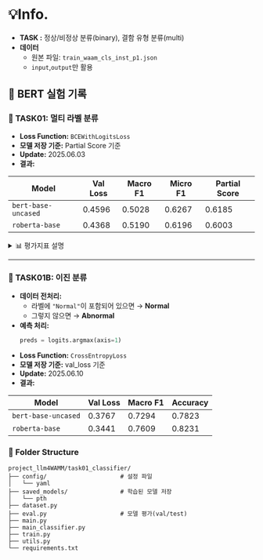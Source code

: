# 💡Info.
- **TASK :** 정상/비정상 분류(binary), 결함 유형 분류(multi)
- **데이터**
  - 원본 파일: `train_waam_cls_inst_p1.json`
  - `input`,`output`만 활용

## 📝 BERT 실험 기록

### 🔹 TASK01: 멀티 라벨 분류  
- **Loss Function:** `BCEWithLogitsLoss` 
- **모델 저장 기준:** Partial Score 기준   
- **Update:** 2025.06.03   
- **결과:**   

| Model              | Val Loss | Macro F1 | Micro F1 | Partial Score |
|--------------------|----------|----------|----------|----------------|
| `bert-base-uncased`| 0.4596   | 0.5028   | 0.6267   | 0.6185         |
| `roberta-base`     | 0.4368   | 0.5190   | 0.6196   | 0.6003         |
<details>
<summary>📊 평가지표 설명</summary>

| 지표 이름           | 설명 |
|---------------------|------|
| **Val Loss**        | 검증 데이터(validation set)에서의 평균 손실 값. 모델의 과적합 여부나 학습 안정성을 판단하는 데 사용됨. <br> → `train_dataset`: 446 rows / `val_dataset`: 112 rows |
| **Macro F1 Score**  | 각 클래스의 F1 점수를 개별 계산 후 단순 평균. <br> → **소수 클래스의 성능을 강조**하는 데 유리함. |
| **Micro F1 Score**  | 전체 TP/FP/FN을 합산한 후 계산한 F1 점수. <br> → **전체적인 예측 정확도**를 반영하며, 다수 클래스 영향을 많이 받음. |
| **Partial Score**   | 일부 정답 라벨만 맞췄을 때도 점수를 부여하는 **커스텀 지표**. <br> 예: 일부 정답만 맞춰도 부분 점수를 인정함. |

</details>   

---
### 🔷 TASK01B: 이진 분류  
- **데이터 전처리:**  
  - 라벨에 `"Normal"`이 포함되어 있으면 → **Normal**  
  - 그렇지 않으면 → **Abnormal**
- **예측 처리:**  
  ```python
  preds = logits.argmax(axis=1)
- **Loss Function:** `CrossEntropyLoss`    
- **모델 저장 기준:** val_loss 기준
- **Update:** 2025.06.10  
- **결과:**   
 
| Model              | Val Loss | Macro F1 | Accuracy |
|--------------------|----------|----------|----------------------------|
| `bert-base-uncased` | 0.3767   | 0.7294   | 0.7823                     |
| `roberta-base`      | 0.3441   | 0.7609   | 0.8231                     |


### 📁 Folder Structure
```
project_llm4WAMM/task01_classifier/
├── config/                     # 설정 파일
│   └── yaml
├── saved_models/               # 학습된 모델 저장 
│   └── pth  
├── dataset.py              
├── eval.py                     # 모델 평가(val/test)
├── main.py                 
├── main_classifier.py                
├── train.py                
├── utils.py               
└── requirements.txt    
```